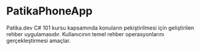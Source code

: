 # PatikaPhoneApp
Patika.dev C# 101 kursu kapsamında konuların pekiştirilmesi için geliştirilen rehber uygulamasıdır. Kullanıcının temel rehber operasyonlarını gerçekleştirmesi amaçlar.
